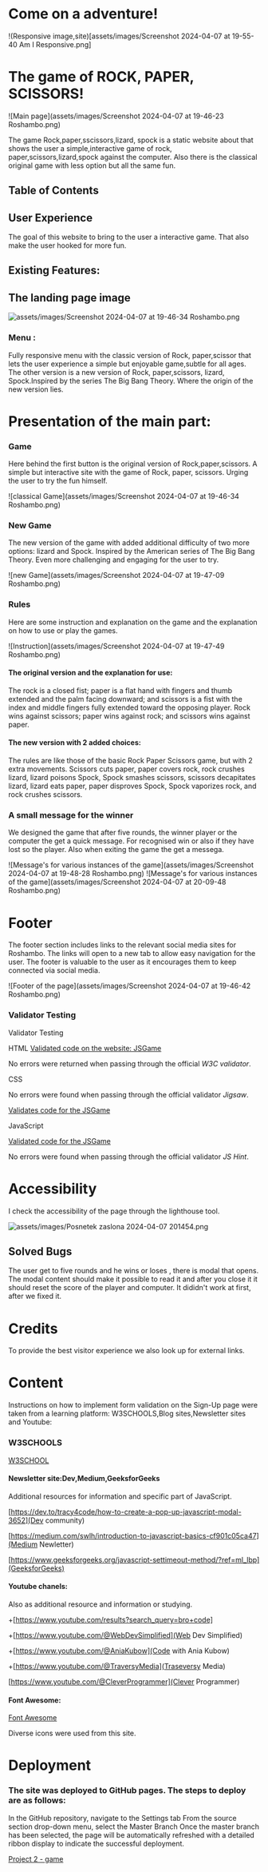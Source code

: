 # Come on a adventure!
!(Responsive image,site)[assets/images/Screenshot 2024-04-07 at 19-55-40 Am I Responsive.png]

# The game of ROCK, PAPER, SCISSORS!
![Main page](assets/images/Screenshot 2024-04-07 at 19-46-23 Roshambo.png)

The game Rock,paper,sscissors,lizard, spock is a static website about that shows the user a simple,interactive game of rock, paper,scissors,lizard,spock against the computer. Also there is the classical original game with less option but all the same fun.

## Table of Contents

## User Experience

The goal of this website to bring to the user a interactive game. That also make the user hooked for more fun.

## Existing Features:

## The landing page image

![assets/images/Screenshot 2024-04-07 at 19-46-34 Roshambo.png](Menu)

### Menu :

Fully responsive menu with the classic version of Rock, paper,scissor that lets the user experience a simple but enjoyable game,subtle for all ages.
The other version is a new version of Rock, paper,scissors, lizard, Spock.Inspired by the series The Big Bang Theory. Where the origin of the new version lies.

# Presentation of the main part:
### Game
Here behind the first button is the original version of Rock,paper,scissors.
A simple but interactive site with the game of Rock, paper, scissors. Urging the user to try the fun himself.

![classical Game](assets/images/Screenshot 2024-04-07 at 19-46-34 Roshambo.png)

### New Game

The new version of the game with added additional difficulty of two more options: lizard and Spock. Inspired by the American series of The Big Bang Theory. Even more challenging and engaging for the user to try.

![new Game](assets/images/Screenshot 2024-04-07 at 19-47-09 Roshambo.png)

### Rules

Here are some instruction and explanation on the game and the explanation on how to use or play the games.

![Instruction](assets/images/Screenshot 2024-04-07 at 19-47-49 Roshambo.png)

#### The original version and the explanation for use:

The rock is a closed fist; paper is a flat hand with fingers and thumb extended and the palm facing downward; and scissors is a fist with the index and middle fingers fully extended toward the opposing player. Rock wins against scissors; paper wins against rock; and scissors wins against paper.

#### The new version with 2 added choices:

The rules are like those of the basic Rock Paper Scissors game, but with 2 extra movements. Scissors cuts paper, paper covers rock, rock crushes lizard, lizard poisons Spock, Spock smashes scissors, scissors decapitates lizard, lizard eats paper, paper disproves Spock, Spock vaporizes rock, and rock crushes scissors.

### A small message for the winner 

We designed the game that after five rounds, the winner player or the computer the get a quick message. For recognised win or also if they have lost so the player. Also when exiting the game the get a messega. 

![Message's for various instances of the game](assets/images/Screenshot 2024-04-07 at 19-48-28 Roshambo.png)
![Message's for various instances of the game](assets/images/Screenshot 2024-04-07 at 20-09-48 Roshambo.png)

# Footer

The footer section includes links to the relevant social media sites for Roshambo. The links will open to a new tab to allow easy navigation for the user. The footer is valuable to the user as it encourages them to keep connected via social media.

![Footer of the page](assets/images/Screenshot 2024-04-07 at 19-46-42 Roshambo.png)

### Validator Testing
Validator Testing

HTML
[Validated code on the website: JSGame](https://validator.w3.org/nu/#textarea)

No errors were returned when passing through the official _W3C validator_.

CSS

No errors were found when passing through the official validator _Jigsaw_.

[Validates code for the JSGame](https://jigsaw.w3.org/css-validator/validator)

JavaScript

[Validated  code for the JSGame](https://jshint.com/)

No errors were found when passing through the official validator _JS Hint_.

#  Accessibility 

I check the accessibility of the page through the lighthouse tool.

![assets/images/Posnetek zaslona 2024-04-07 201454.png](Lighthouse)

## Solved Bugs

The user get to five rounds and he wins or loses , there is modal that opens. The modal content should make it possible to read it and after you close it it should reset the score of the player and computer. It dididn't work at first, after we fixed it. 

# Credits
To provide the best visitor experience we also look up for external links.

# Content

Instructions on how to implement form validation on the Sign-Up page were taken from a learning platform: W3SCHOOLS,Blog sites,Newsletter sites and Youtube:

###  W3SCHOOLS

[W3SCHOOL](https://www.w3schools.com/js/default.asp)

####  Newsletter site:Dev,Medium,GeeksforGeeks

Additional resources for information and specific part of JavaScript.

[https://dev.to/tracy4code/how-to-create-a-pop-up-javascript-modal-3652](Dev community)

[https://medium.com/swlh/introduction-to-javascript-basics-cf901c05ca47](Medium Newletter)

[https://www.geeksforgeeks.org/javascript-settimeout-method/?ref=ml_lbp](GeeksforGeeks)

#### Youtube chanels:

Also as additional resource and information or studying. 

+[https://www.youtube.com/results?search_query=bro+code]

+[https://www.youtube.com/@WebDevSimplified](Web Dev Simplified)

+[https://www.youtube.com/@AniaKubow](Code with Ania Kubow)

+[https://www.youtube.com/@TraversyMedia](Traseversy Media)

[https://www.youtube.com/@CleverProgrammer](Clever Programmer)

#### Font Awesome:

[Font Awesome](https://fontawesome.com/)

Diverse icons were used from this site.


# Deployment

### The site was deployed to GitHub pages. The steps to deploy are as follows:

In the GitHub repository, navigate to the Settings tab
From the source section drop-down menu, select the Master Branch
Once the master branch has been selected, the page will be automatically refreshed with a detailed ribbon display to indicate the successful deployment.

[Project 2 - game](https://anad30.github.io/project2-js-game/)